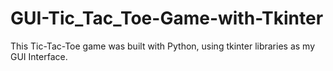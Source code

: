 # GUI-Tic_Tac_Toe-Game-with-Tkinter
This Tic-Tac-Toe game was built with Python, using tkinter libraries as my GUI Interface.
